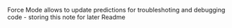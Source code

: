 Force Mode allows to update predictions for troubleshoting and debugging code - storing this note for later Readme